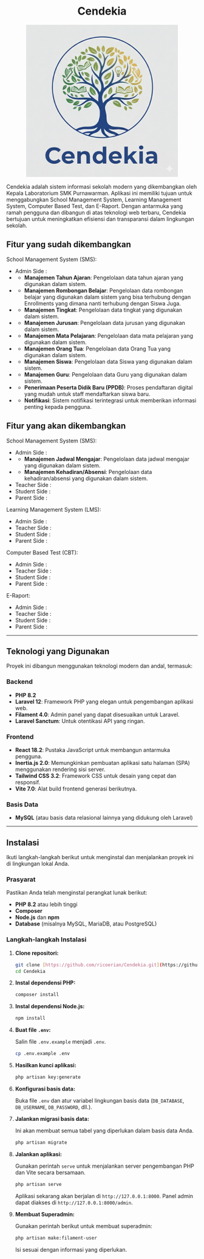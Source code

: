 <div align="center">

# Cendekia

<img src="public/images/cendekia-logo.png" alt="Logo Proyek Cendekia" width="400"/>

</div>

Cendekia adalah sistem informasi sekolah modern yang dikembangkan oleh Kepala Laboratorium SMK Purnawarman. Aplikasi ini memiliki tujuan untuk menggabungkan School Management System, Learning Management System, Computer Based Test, dan E-Raport. Dengan antarmuka yang ramah pengguna dan dibangun di atas teknologi web terbaru, Cendekia bertujuan untuk meningkatkan efisiensi dan transparansi dalam lingkungan sekolah.

## Fitur yang sudah dikembangkan

School Management System (SMS):
* Admin Side :
* * **Manajemen Tahun Ajaran**: Pengelolaan data tahun ajaran yang digunakan dalam sistem.
* * **Manajemen Rombongan Belajar**: Pengelolaan data rombongan belajar yang digunakan dalam sistem yang bisa terhubung dengan Enrollments yang dimana nanti terhubung dengan Siswa Juga.
* * **Manajemen Tingkat**: Pengelolaan data tingkat yang digunakan dalam sistem.
* * **Manajemen Jurusan**: Pengelolaan data jurusan yang digunakan dalam sistem.
* * **Manajemen Mata Pelajaran**: Pengelolaan data mata pelajaran yang digunakan dalam sistem.
* * **Manajemen Orang Tua**: Pengelolaan data Orang Tua yang digunakan dalam sistem.
* * **Manajemen Siswa**: Pengelolaan data Siswa yang digunakan dalam sistem.
* * **Manajemen Guru**: Pengelolaan data Guru yang digunakan dalam sistem.
* * **Penerimaan Peserta Didik Baru (PPDB)**: Proses pendaftaran digital yang mudah untuk staff mendaftarkan siswa baru.
* * **Notifikasi**: Sistem notifikasi terintegrasi untuk memberikan informasi penting kepada pengguna.

## Fitur yang akan dikembangkan

School Management System (SMS):
* Admin Side :
* * **Manajemen Jadwal Mengajar**: Pengelolaan data jadwal mengajar yang digunakan dalam sistem.
* * **Manajemen Kehadiran/Absensi**: Pengelolaan data kehadiran/absensi yang digunakan dalam sistem.
* Teacher Side :
* Student Side :
* Parent Side :

Learning Management System (LMS):
* Admin Side :
* Teacher Side :
* Student Side :
* Parent Side :

Computer Based Test (CBT):
* Admin Side :
* Teacher Side :
* Student Side :
* Parent Side :

E-Raport:
* Admin Side :
* Teacher Side :
* Student Side :
* Parent Side :

---

## Teknologi yang Digunakan

Proyek ini dibangun menggunakan teknologi modern dan andal, termasuk:

### Backend

* **PHP 8.2**
* **Laravel 12**: Framework PHP yang elegan untuk pengembangan aplikasi web.
* **Filament 4.0**: Admin panel yang dapat disesuaikan untuk Laravel.
* **Laravel Sanctum**: Untuk otentikasi API yang ringan.

### Frontend

* **React 18.2**: Pustaka JavaScript untuk membangun antarmuka pengguna.
* **Inertia.js 2.0**: Memungkinkan pembuatan aplikasi satu halaman (SPA) menggunakan rendering sisi server.
* **Tailwind CSS 3.2**: Framework CSS untuk desain yang cepat dan responsif.
* **Vite 7.0**: Alat build frontend generasi berikutnya.

### Basis Data

* **MySQL** (atau basis data relasional lainnya yang didukung oleh Laravel)

---

## Instalasi

Ikuti langkah-langkah berikut untuk menginstal dan menjalankan proyek ini di lingkungan lokal Anda.

### Prasyarat

Pastikan Anda telah menginstal perangkat lunak berikut:

* **PHP 8.2** atau lebih tinggi
* **Composer**
* **Node.js** dan **npm**
* **Database** (misalnya MySQL, MariaDB, atau PostgreSQL)

### Langkah-langkah Instalasi

1.  **Clone repositori:**

    ```bash
    git clone [https://github.com/ricoerian/Cendekia.git](https://github.com/ricoerian/Cendekia.git)
    cd Cendekia
    ```

2.  **Instal dependensi PHP:**

    ```bash
    composer install
    ```

3.  **Instal dependensi Node.js:**

    ```bash
    npm install
    ```

4.  **Buat file `.env`:**

    Salin file `.env.example` menjadi `.env`.

    ```bash
    cp .env.example .env
    ```

5.  **Hasilkan kunci aplikasi:**

    ```bash
    php artisan key:generate
    ```

6.  **Konfigurasi basis data:**

    Buka file `.env` dan atur variabel lingkungan basis data (`DB_DATABASE`, `DB_USERNAME`, `DB_PASSWORD`, dll.).

7.  **Jalankan migrasi basis data:**

    Ini akan membuat semua tabel yang diperlukan dalam basis data Anda.

    ```bash
    php artisan migrate
    ```

8.  **Jalankan aplikasi:**

    Gunakan perintah `serve` untuk menjalankan server pengembangan PHP dan Vite secara bersamaan.

    ```bash
    php artisan serve
    ```

    Aplikasi sekarang akan berjalan di `http://127.0.0.1:8000`. Panel admin dapat diakses di `http://127.0.0.1:8000/admin`.
9.  **Membuat Superadmin:**

    Gunakan perintah berikut untuk membuat superadmin:

    ```bash
    php artisan make:filament-user
    ```

    Isi sesuai dengan informasi yang diperlukan.